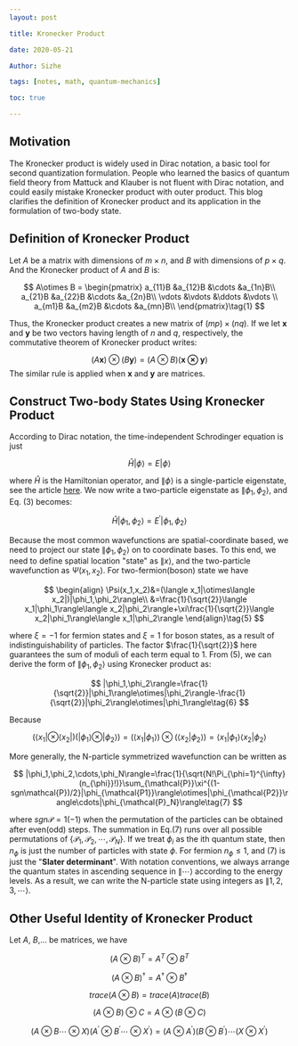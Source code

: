 ```yaml
---
layout: post

title: Kronecker Product

date: 2020-05-21

Author: Sizhe

tags: [notes, math, quantum-mechanics]

toc: true

---
```


## Motivation
The Kronecker product is widely used in Dirac notation, a basic tool for second quantization formulation. People who learned the basics of quantum field theory from Mattuck and Klauber is not fluent with Dirac notation, and could easily mistake Kronecker product with outer product. This blog clarifies the definition of Kronecker product and its application in the formulation of two-body state.

## Definition of Kronecker Product
Let $A$ be a matrix with dimensions of $m\times n$, and $B$ with dimensions of $p\times q$. And the Kronecker product of $A$ and $B$ is:

$$
A\otimes B = \begin{pmatrix}
a_{11}B &a_{12}B &\cdots &a_{1n}B\\
a_{21}B &a_{22}B &\cdots &a_{2n}B\\
\vdots  &\vdots  &\ddots &\vdots \\
a_{m1}B &a_{m2}B &\cdots &a_{mn}B\\
\end{pmatrix}\tag{1}
$$

Thus, the Kronecker product creates a new matrix of $(mp)\times(nq)$. If we let $\mathbf{x}$ and $\mathbf{y}$ be two vectors having length of $n$ and $q$, respectively, the commutative theorem of Kronecker product writes:

$$
(A\mathbf{x})\otimes (B\mathbf{y})=(A\otimes B)(\mathbf{x\otimes y})\tag{2}
$$
The similar rule is applied when $\mathbf{x}$ and $\mathbf{y}$ are matrices.
## Construct Two-body States Using Kronecker Product
According to Dirac notation, the time-independent Schrodinger equation is just

$$
\hat{H}|\phi\rangle=E|\phi\rangle\tag{3}
$$

where $\hat{H}$ is the Hamiltonian operator, and $\|\phi\rangle$ is a single-particle eigenstate, see the article [here](https://lonitch.github.io/Bravais-lattice-Bloch-theorem/). We now write a two-particle eigenstate as $\|\phi_1,\phi_2\rangle$, and Eq. (3) becomes:

$$
\hat{H}|\phi_1,\phi_2\rangle=E^{\prime}|\phi_1,\phi_2\rangle \tag{4}
$$

Because the most common wavefunctions are spatial-coordinate based, we need to project our state $\|\phi_1,\phi_2\rangle$ on to coordinate bases. To this end, we need to define spatial location "state" as $\|x\rangle$, and the two-particle wavefunction as $\Psi(x_1,x_2)$. For two-fermion(boson) state we have

$$
\begin{align}
\Psi(x_1,x_2)&=(\langle x_1|\otimes\langle x_2|)|\phi_1,\phi_2\rangle\\
&=\frac{1}{\sqrt{2}}\langle x_1|\phi_1\rangle\langle x_2|\phi_2\rangle+\xi\frac{1}{\sqrt{2}}\langle x_2|\phi_1\rangle\langle x_1|\phi_2\rangle
\end{align}\tag{5}
$$

where $\xi=-1$ for fermion states and $\xi=1$ for boson states, as a result of indistinguishability of particles. The factor $\frac{1}{\sqrt{2}}$ here guarantees the sum of moduli of each term equal to 1. From (5), we can derive the form of $\|\phi_1,\phi_2\rangle$ using Kronecker product as:

$$
|\phi_1,\phi_2\rangle=\frac{1}{\sqrt{2}}|\phi_1\rangle\otimes|\phi_2\rangle-\frac{1}{\sqrt{2}}|\phi_2\rangle\otimes|\phi_1\rangle\tag{6}
$$

Because

$$
(\langle x_1|\otimes\langle x_2|)(|\phi_1\rangle\otimes|\phi_2\rangle)=(\langle x_1|\phi_1\rangle)\otimes(\langle x_2|\phi_2\rangle)=\langle x_1|\phi_1\rangle\langle x_2|\phi_2\rangle
$$

More generally, the N-particle symmetrized wavefunction can be written as

$$
|\phi_1,\phi_2,\cdots,\phi_N\rangle=\frac{1}{\sqrt{N!\Pi_{\phi=1}^{\infty}(n_{\phi}}!)}\sum_{\mathcal{P}}\xi^{(1-sgn\mathcal{P})/2}|\phi_{\mathcal{P1}}\rangle\otimes|\phi_{\mathcal{P2}}\rangle\cdots|\phi_{\mathcal{P}_N}\rangle\tag{7}
$$

where $sgn\mathcal{P}=1(-1)$ when the permutation of the particles can be obtained after even(odd) steps. The summation in Eq.(7) runs over all possible permutations of $\{\mathcal{P}_1,\mathcal{P}_2,\cdots,\mathcal{P}_N\}$. If we treat $\phi_i$ as the ith quantum state, then $n_{\phi}$ is just the number of particles with state $\phi$. For fermion $n_{\phi}\le1$, and (7) is just the "**Slater determinant**". With notation conventions, we always arrange the quantum states in ascending sequence in $\|\cdots\rangle$ according to the energy levels. As a result, we can write the N-particle state using integers as $\|1,2,3,\cdots\rangle$.

## Other Useful Identity of Kronecker Product
Let $A$, $B$,... be matrices, we have

$$
(A\otimes B)^T=A^T\otimes B^T
$$

$$
(A\otimes B)^{\dagger}=A^{\dagger}\otimes B^{\dagger}
$$

$$
trace(A\otimes B)=trace(A)trace(B)
$$

$$
(A\otimes B)\otimes C=A\otimes(B\otimes C)
$$

$$
(A\otimes B\cdots\otimes X)(A^{\prime}\otimes B^{\prime}\cdots\otimes X^{\prime})=(A\otimes A^{\prime})(B\otimes B^{\prime})\cdots(X\otimes X^{\prime})
$$
